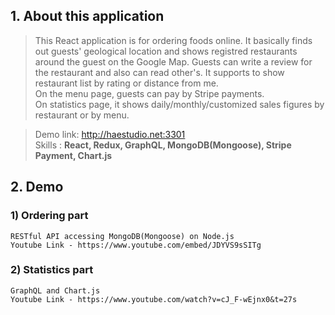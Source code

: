 ## 1. About this application  
 >This React application is for ordering foods online. It basically finds out guests' geological location and shows registred restaurants around the guest on the Google Map. Guests can write a review for the restaurant and also can read other's. It supports to show restaurant list by rating or distance from me.  
 >On the menu page, guests can pay by Stripe payments.  
 >On statistics page, it shows daily/monthly/customized sales figures by restaurant or by menu.  
  
 >Demo link: <http://haestudio.net:3301>  
 >Skills : **React, Redux, GraphQL, MongoDB(Mongoose), Stripe Payment, Chart.js**
## 2. Demo
###  1) Ordering part
    RESTful API accessing MongoDB(Mongoose) on Node.js  
    Youtube Link - https://www.youtube.com/embed/JDYVS9sSITg


###  2) Statistics part
    GraphQL and Chart.js
    Youtube Link - https://www.youtube.com/watch?v=cJ_F-wEjnx0&t=27s
